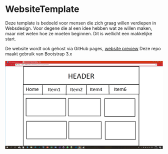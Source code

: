 # WebsiteTemplate
Deze template is bedoeld voor mensen die zich graag willen verdiepen in Websdesign. 
Voor degene die al een idee hebben wat ze willen maken, maar niet weten hoe ze moeten beginnen. Dit is wellicht een makkelijke start.

De website wordt ook gehost via GitHub pages, [website preview](https://steven24k.github.io/WebsiteTemplate)
Deze repo maakt gebruik van Bootstrap 3.x

<p align="center">
  <img src="design.png"/>
</p>

